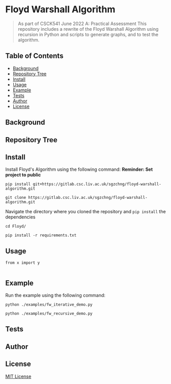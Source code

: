 # Floyd Warshall Algorithm
> As part of CSCK541 June 2022 A: Practical Assessment
This repository includes a rewrite of the Floyd Warshall Algorithm using recursion in Python and scripts to generate graphs, and to test the algorithm.

## Table of Contents
* [Background](#background)
* [Repository Tree](#repository-tree)
* [Install](#install)
* [Usage](#usage)
* [Example](#example)
* [Tests](#tests)
* [Author](#author)
* [License](#license)


## Background

## Repository Tree

## Install
Install Floyd's Algorithm using the following command:
**Reminder: Set project to public**
```
pip install git+https://gitlab.csc.liv.ac.uk/sgzchng/floyd-warshall-algorithm.git
```

```
git clone https://gitlab.csc.liv.ac.uk/sgzchng/floyd-warshall-algorithm.git
```
Navigate the directory where you cloned the repository and `pip install` the dependencies
```
cd Floyd/

pip install -r requirements.txt 
```
## Usage

```
from x import y


```

## Example
Run the example using the following command:
```
python ./examples/fw_iterative_demo.py

python ./examples/fw_recursive_demo.py
```
## Tests

## Author

## License
[MIT License](LICENSE)